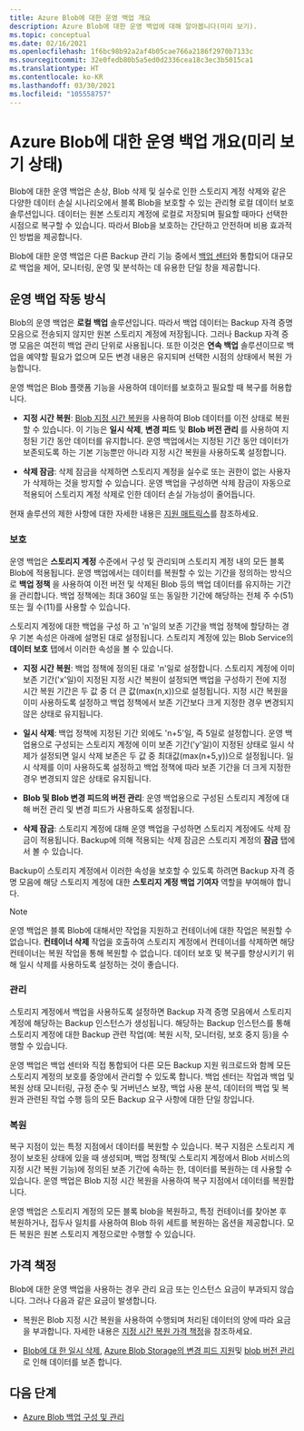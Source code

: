 ```yaml
---
title: Azure Blob에 대한 운영 백업 개요
description: Azure Blob에 대한 운영 백업에 대해 알아봅니다(미리 보기).
ms.topic: conceptual
ms.date: 02/16/2021
ms.openlocfilehash: 1f6bc98b92a2af4b05cae766a2186f2970b7133c
ms.sourcegitcommit: 32e0fedb80b5a5ed0d2336cea18c3ec3b5015ca1
ms.translationtype: HT
ms.contentlocale: ko-KR
ms.lasthandoff: 03/30/2021
ms.locfileid: "105558757"
---
```

# <a name="overview-of-operational-backup-for-azure-blobs-in-preview"></a>Azure Blob에 대한 운영 백업 개요(미리 보기 상태)

Blob에 대한 운영 백업은 손상, Blob 삭제 및 실수로 인한 스토리지 계정 삭제와 같은 다양한 데이터 손실 시나리오에서 블록 Blob을 보호할 수 있는 관리형 로컬 데이터 보호 솔루션입니다. 데이터는 원본 스토리지 계정에 로컬로 저장되며 필요할 때마다 선택한 시점으로 복구할 수 있습니다. 따라서 Blob을 보호하는 간단하고 안전하며 비용 효과적인 방법을 제공합니다.

Blob에 대한 운영 백업은 다른 Backup 관리 기능 중에서 [백업 센터](backup-center-overview.md)와 통합되어 대규모로 백업을 제어, 모니터링, 운영 및 분석하는 데 유용한 단일 창을 제공합니다.

## <a name="how-operational-backup-works"></a>운영 백업 작동 방식

Blob의 운영 백업은 **로컬 백업** 솔루션입니다. 따라서 백업 데이터는 Backup 자격 증명 모음으로 전송되지 않지만 원본 스토리지 계정에 저장됩니다. 그러나 Backup 자격 증명 모음은 여전히 백업 관리 단위로 사용됩니다. 또한 이것은 **연속 백업** 솔루션이므로 백업을 예약할 필요가 없으며 모든 변경 내용은 유지되며 선택한 시점의 상태에서 복원 가능합니다.

운영 백업은 Blob 플랫폼 기능을 사용하여 데이터를 보호하고 필요할 때 복구를 허용합니다.

- **지정 시간 복원**: [Blob 지정 시간 복원](../storage/blobs/point-in-time-restore-overview.md)을 사용하여 Blob 데이터를 이전 상태로 복원할 수 있습니다. 이 기능은 **일시 삭제**, **변경 피드** 및 **Blob 버전 관리** 를 사용하여 지정된 기간 동안 데이터를 유지합니다. 운영 백업에서는 지정된 기간 동안 데이터가 보존되도록 하는 기본 기능뿐만 아니라 지정 시간 복원을 사용하도록 설정합니다.

- **삭제 잠금**: 삭제 잠금을 삭제하면 스토리지 계정을 실수로 또는 권한이 없는 사용자가 삭제하는 것을 방지할 수 있습니다. 운영 백업을 구성하면 삭제 잠금이 자동으로 적용되어 스토리지 계정 삭제로 인한 데이터 손실 가능성이 줄어듭니다.

현재 솔루션의 제한 사항에 대한 자세한 내용은 [지원 매트릭스](blob-backup-support-matrix.md)를 참조하세요.

### <a name="protection"></a>보호

운영 백업은 **스토리지 계정** 수준에서 구성 및 관리되며 스토리지 계정 내의 모든 블록 Blob에 적용됩니다. 운영 백업에서는 데이터를 복원할 수 있는 기간을 정의하는 방식으로 **백업 정책** 을 사용하여 이전 버전 및 삭제된 Blob 등의 백업 데이터를 유지하는 기간을 관리합니다. 백업 정책에는 최대 360일 또는 동일한 기간에 해당하는 전체 주 수(51) 또는 월 수(11)를 사용할 수 있습니다.

스토리지 계정에 대한 백업을 구성 하 고 'n'일의 보존 기간을 백업 정책에 할당하는 경우 기본 속성은 아래에 설명된 대로 설정됩니다. 스토리지 계정에 있는 Blob Service의 **데이터 보호** 탭에서 이러한 속성을 볼 수 있습니다.

- **지정 시간 복원**: 백업 정책에 정의된 대로 'n'일로 설정합니다. 스토리지 계정에 이미 보존 기간('x'일)이 지정된 지정 시간 복원이 설정되면 백업을 구성하기 전에 지정 시간 복원 기간은 두 값 중 더 큰 값(max(n,x))으로 설정됩니다. 지정 시간 복원을 이미 사용하도록 설정하고 백업 정책에서 보존 기간보다 크게 지정한 경우 변경되지 않은 상태로 유지됩니다.

- **일시 삭제**: 백업 정책에 지정된 기간 외에도 'n+5'일, 즉 5일로 설정합니다. 운영 백업용으로 구성되는 스토리지 계정에 이미 보존 기간('y'일)이 지정된 상태로 일시 삭제가 설정되면 일시 삭제 보존은 두 값 중 최대값(max(n+5,y))으로 설정됩니다. 일시 삭제를 이미 사용하도록 설정하고 백업 정책에 따라 보존 기간을 더 크게 지정한 경우 변경되지 않은 상태로 유지됩니다.

- **Blob 및 Blob 변경 피드의 버전 관리**: 운영 백업용으로 구성된 스토리지 계정에 대해 버전 관리 및 변경 피드가 사용하도록 설정됩니다.

- **삭제 잠금**: 스토리지 계정에 대해 운영 백업을 구성하면 스토리지 계정에도 삭제 잠금이 적용됩니다. Backup에 의해 적용되는 삭제 잠금은 스토리지 계정의 **잠금** 탭에서 볼 수 있습니다.

Backup이 스토리지 계정에서 이러한 속성을 보호할 수 있도록 하려면 Backup 자격 증명 모음에 해당 스토리지 계정에 대한 **스토리지 계정 백업 기여자** 역할을 부여해야 합니다.

>[!NOTE]
>운영 백업은 블록 Blob에 대해서만 작업을 지원하고 컨테이너에 대한 작업은 복원할 수 없습니다. **컨테이너 삭제** 작업을 호출하여 스토리지 계정에서 컨테이너를 삭제하면 해당 컨테이너는 복원 작업을 통해 복원할 수 없습니다. 데이터 보호 및 복구를 향상시키기 위해 일시 삭제를 사용하도록 설정하는 것이 좋습니다.

### <a name="management"></a>관리

스토리지 계정에서 백업을 사용하도록 설정하면 Backup 자격 증명 모음에서 스토리지 계정에 해당하는 Backup 인스턴스가 생성됩니다. 해당하는 Backup 인스턴스를 통해 스토리지 계정에 대한 Backup 관련 작업(예: 복원 시작, 모니터링, 보호 중지 등)을 수행할 수 있습니다.

운영 백업은 백업 센터와 직접 통합되어 다른 모든 Backup 지원 워크로드와 함께 모든 스토리지 계정의 보호를 중앙에서 관리할 수 있도록 합니다. 백업 센터는 작업과 백업 및 복원 상태 모니터링, 규정 준수 및 거버넌스 보장, 백업 사용 분석, 데이터의 백업 및 복원과 관련된 작업 수행 등의 모든 Backup 요구 사항에 대한 단일 창입니다.

### <a name="restore"></a>복원

복구 지점이 있는 특정 지점에서 데이터를 복원할 수 있습니다. 복구 지점은 스토리지 계정이 보호된 상태에 있을 때 생성되며, 백업 정책(및 스토리지 계정에서 Blob 서비스의 지정 시간 복원 기능)에 정의된 보존 기간에 속하는 한, 데이터를 복원하는 데 사용할 수 있습니다. 운영 백업은 Blob 지정 시간 복원을 사용하여 복구 지점에서 데이터를 복원합니다.

운영 백업은 스토리지 계정의 모든 블록 blob을 복원하고, 특정 컨테이너를 찾아본 후 복원하거나, 접두사 일치를 사용하여 Blob 하위 세트를 복원하는 옵션을 제공합니다. 모든 복원은 원본 스토리지 계정으로만 수행할 수 있습니다.

## <a name="pricing"></a>가격 책정

Blob에 대한 운영 백업을 사용하는 경우 관리 요금 또는 인스턴스 요금이 부과되지 않습니다. 그러나 다음과 같은 요금이 발생합니다.

- 복원은 Blob 지정 시간 복원을 사용하여 수행되며 처리된 데이터의 양에 따라 요금을 부과합니다. 자세한 내용은 [지정 시간 복원 가격 책정](../storage/blobs/point-in-time-restore-overview.md#pricing-and-billing)을 참조하세요.

- [Blob에 대 한 일시 삭제](../storage/blobs/soft-delete-blob-overview.md), [Azure Blob Storage의 변경 피드 지원](../storage/blobs/storage-blob-change-feed.md)및 [blob 버전 관리](../storage/blobs/versioning-overview.md)로 인해 데이터를 보존 합니다.

## <a name="next-steps"></a>다음 단계

- [Azure Blob 백업 구성 및 관리](blob-backup-configure-manage.md)
